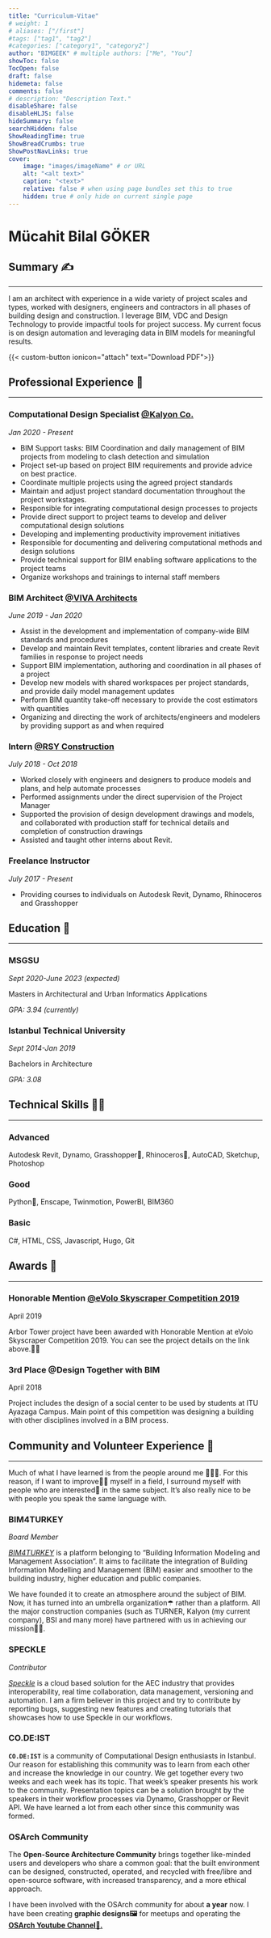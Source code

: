 ```yaml
---
title: "Curriculum-Vitae"
# weight: 1
# aliases: ["/first"]
#tags: ["tag1", "tag2"]
#categories: ["category1", "category2"]
author: "BIMGEEK" # multiple authors: ["Me", "You"]
showToc: false
TocOpen: false
draft: false
hidemeta: false
comments: false
# description: "Description Text."
disableShare: false
disableHLJS: false
hideSummary: false
searchHidden: false
ShowReadingTime: true
ShowBreadCrumbs: true
ShowPostNavLinks: true
cover:
    image: "images/imageName" # or URL
    alt: "<alt text>"
    caption: "<text>"
    relative: false # when using page bundles set this to true
    hidden: true # only hide on current single page
---
```


# **Mücahit Bilal GÖKER**

## Summary ✍
---

I am an architect with experience in a wide variety of project scales and types, worked with designers, engineers and contractors in all phases of building design and construction. I leverage BIM, VDC and Design Technology to provide impactful tools for project success. My current focus is on design automation and leveraging data in BIM models for meaningful results.

<span href="/cv/MücahitBilalGöker-CV.pdf">
    {{< custom-button ionicon="attach" text="Download PDF">}}
</span>

## Professional Experience 🎩

---

### Computational Design Specialist [@Kalyon Co.](https://kalyonholding.com/Home)

*Jan 2020 - Present*

- BIM Support tasks: BIM Coordination and daily management of BIM projects from modeling to clash detection and simulation
- Project set-up based on project BIM requirements and provide advice on best practice.
- Coordinate multiple projects using the agreed project standards
- Maintain and adjust project standard documentation throughout the project workstages.
- Responsible for integrating computational design processes to projects
- Provide direct support to project teams to develop and deliver computational design solutions
- Developing and implementing productivity improvement initiatives
- Responsible for documenting and delivering computational methods and design solutions
- Provide technical support for BIM enabling software applications to the project teams
- Organize workshops and trainings to internal staff members

### BIM Architect [@VIVA Architects](http://www.vivaarchitects.com)

*June 2019 - Jan 2020*

- Assist in the development and implementation of company-wide BIM standards and procedures
- Develop and maintain Revit templates, content libraries and create Revit families in response to project needs
- Support BIM implementation, authoring and coordination in all phases of a project
- Develop new models with shared workspaces per project standards, and provide daily model management updates
- Perform BIM quantity take-off necessary to provide the cost estimators with quantities
- Organizing and directing the work of architects/engineers and modelers by providing support as and when required

### Intern [@RSY Construction](http://rsyinsaat.com)

*July 2018 - Oct 2018*

- Worked closely with engineers and designers to produce models and plans, and help automate processes
- Performed assignments under the direct supervision of the Project Manager
- Supported the provision of design development drawings and models, and collaborated with production staff for technical details and completion of construction drawings
- Assisted and taught other interns about Revit.

### Freelance Instructor 

*July 2017 - Present*

- Providing courses to individuals on Autodesk Revit, Dynamo, Rhinoceros and Grasshopper

## Education 🏫

---

### MSGSU

*Sept 2020-June 2023 (expected)*

Masters in Architectural and Urban Informatics Applications

*GPA: 3.94 (currently)*

### Istanbul Technical University

*Sept 2014-Jan 2019*

Bachelors in Architecture

*GPA: 3.08*

## Technical Skills 🐱‍👤

---

### Advanced

Autodesk Revit, Dynamo, Grasshopper🦗, Rhinoceros🦏, AutoCAD, Sketchup, Photoshop

### Good

Python🐍, Enscape, Twinmotion, PowerBI, BIM360

### Basic

C#, HTML, CSS, Javascript, Hugo, Git

## Awards 🥇

---

### Honorable Mention [@eVolo Skyscraper Competition 2019](https://www.evolo.us/arbor-tower/)

April 2019

Arbor Tower project have been awarded with Honorable Mention at eVolo Skyscraper Competition 2019. You can see the project details on the link above.☝🏻

### 3rd Place @Design Together with BIM

April 2018

Project includes the design of a social center to be used by students at ITU Ayazaga Campus. Main point of this competition was designing a building with other disciplines involved in a BIM process.

## Community and Volunteer Experience 🤝

---

Much of what I have learned is from the people around me 👨‍👨‍👦. For this reason, if I want to improve💪🏻 myself in a field, I surround myself with people who are interested🤔 in the same subject. It’s also really nice to be with people you speak the same language with.

### BIM4TURKEY
*Board Member*

*[BIM4TURKEY](https://bim4turkey.com/en)* is a platform belonging to “Building Information Modeling and Management Association”. It aims to facilitate the integration of Building Information Modelling and Management (BIM) easier and smoother to the building industry, higher education and public companies.

We have founded it to create an atmosphere around the subject of BIM. Now, it has turned into an umbrella organization☂ rather than a platform. All the major construction companies (such as TURNER, Kalyon (my current company), BSI and many more) have partnered with us in achieving our mission💪🏻.

### SPECKLE
*Contributor*

*[Speckle](https://speckle.systems)* is a cloud based solution for the AEC industry that provides interoperability, real time collaboration, data management, versioning and automation. I am a firm believer in this project and try to contribute by reporting bugs, suggesting new features and creating tutorials that showcases how to use Speckle in our workflows.

### CO.DE:IST

**`CO.DE:IST`** is a community of Computational Design enthusiasts in Istanbul. Our reason for establishing this community was to learn from each other and increase the knowledge in our country. We get together every two weeks and each week has its topic. That week’s speaker presents his work to the community. Presentation topics can be a solution brought by the speakers in their workflow processes via Dynamo, Grasshopper or Revit API. We have learned a lot from each other since this community was formed.

### OSArch Community

The **Open-Source Architecture Community** brings together like-minded users and developers who share a common goal: that the built environment can be designed, constructed, operated, and recycled with free/libre and open-source software, with increased transparency, and a more ethical approach.

I have been involved with the OSArch community for about **a year** now. I have been creating **graphic designs🖼** for meetups and operating the **[OSArch Youtube Channel🔴.](https://www.youtube.com/c/OSArchOrg/videos)**